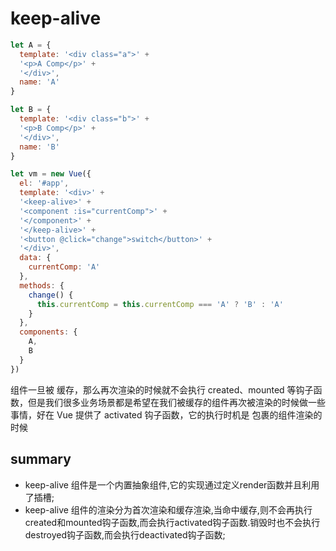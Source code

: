 # keep-alive

```javascript
let A = {
  template: '<div class="a">' +
  '<p>A Comp</p>' +
  '</div>',
  name: 'A'
}

let B = {
  template: '<div class="b">' +
  '<p>B Comp</p>' +
  '</div>',
  name: 'B'
}

let vm = new Vue({
  el: '#app',
  template: '<div>' +
  '<keep-alive>' +
  '<component :is="currentComp">' +
  '</component>' +
  '</keep-alive>' +
  '<button @click="change">switch</button>' +
  '</div>',
  data: {
    currentComp: 'A'
  },
  methods: {
    change() {
      this.currentComp = this.currentComp === 'A' ? 'B' : 'A'
    }
  },
  components: {
    A,
    B
  }
})
```
组件一旦被 <keep-alive> 缓存，那么再次渲染的时候就不会执行 created、mounted 等钩子函数，但是我们很多业务场景都是希望在我们被缓存的组件再次被渲染的时候做一些事情，好在 Vue 提供了 activated 钩子函数，它的执行时机是 <keep-alive> 包裹的组件渲染的时候

## summary

- keep-alive 组件是一个内置抽象组件,它的实现通过定义render函数并且利用了插槽;
- keep-alive 组件的渲染分为首次渲染和缓存渲染,当命中缓存,则不会再执行created和mounted钩子函数,而会执行activated钩子函数.销毁时也不会执行destroyed钩子函数,而会执行deactivated钩子函数;

